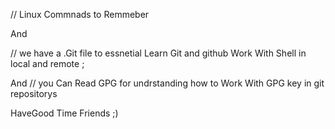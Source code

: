 // Linux Commnads to Remmeber 
	
And

// we have a .Git file to essnetial Learn Git and
 github Work With Shell in local and remote ;

And 
// you Can Read GPG for undrstanding how to Work With GPG key in git repositorys


HaveGood Time Friends ;)